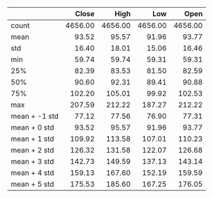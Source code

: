 |               |   Close |    High |     Low |    Open |
|:--------------|--------:|--------:|--------:|--------:|
| count         | 4656.00 | 4656.00 | 4656.00 | 4656.00 |
| mean          |   93.52 |   95.57 |   91.96 |   93.77 |
| std           |   16.40 |   18.01 |   15.06 |   16.46 |
| min           |   59.74 |   59.74 |   59.31 |   59.31 |
| 25%           |   82.39 |   83.53 |   81.50 |   82.59 |
| 50%           |   90.60 |   92.31 |   89.41 |   90.88 |
| 75%           |  102.20 |  105.01 |   99.92 |  102.53 |
| max           |  207.59 |  212.22 |  187.27 |  212.22 |
| mean + -1 std |   77.12 |   77.56 |   76.90 |   77.31 |
| mean + 0 std  |   93.52 |   95.57 |   91.96 |   93.77 |
| mean + 1 std  |  109.92 |  113.58 |  107.01 |  110.23 |
| mean + 2 std  |  126.32 |  131.58 |  122.07 |  126.68 |
| mean + 3 std  |  142.73 |  149.59 |  137.13 |  143.14 |
| mean + 4 std  |  159.13 |  167.60 |  152.19 |  159.59 |
| mean + 5 std  |  175.53 |  185.60 |  167.25 |  176.05 |